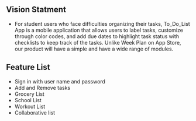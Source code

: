 ## Vision Statment

- For student users who face difficulties organizing their tasks, To_Do_List App is a mobile application that allows users to label tasks, customize through color codes, and add due dates to highlight task status with checklists to keep track of the tasks. Unlike Week Plan on App Store, our product will have a simple and have a wide range of modules.

 ## Feature List
- Sign in with user name and password
- Add and Remove tasks
- Grocery List
- School List
- Workout List
- Collaborative list

